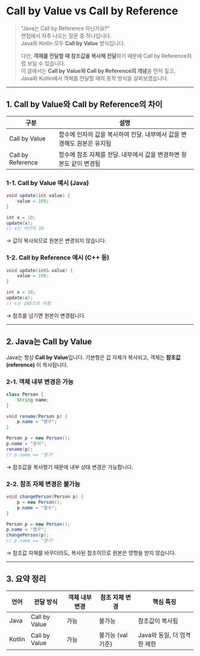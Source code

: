 # Call by Value vs Call by Reference

> "Java는 Call by Reference 아닌가요?"  
> 면접에서 자주 나오는 질문 중 하나입니다.  
> Java와 Kotlin 모두 **Call by Value** 방식입니다.  
>
> 다만, **객체를 전달할 때 참조값을 복사해 전달**하기 때문에 Call by Reference처럼 보일 수 있습니다.   
> 이 글에서는 **Call by Value와 Call by Reference의 개념**을 먼저 짚고,  
> Java와 Kotlin에서 객체를 전달할 때의 동작 방식을 살펴보겠습니다.  

---

## 1. Call by Value와 Call by Reference의 차이

| 구분                | 설명                                       |
| ----------------- | ---------------------------------------- |
| Call by Value     | 함수에 인자의 값을 복사하여 전달. 내부에서 값을 변경해도 원본은 유지됨 |
| Call by Reference | 함수에 참조 자체를 전달. 내부에서 값을 변경하면 원본도 같이 변경됨   |

### 1-1. Call by Value 예시 (Java)

```java
void update(int value) {
    value = 100;
}

int x = 10;
update(x);
// x는 여전히 10
```

→ 값이 복사되므로 원본은 변경되지 않습니다.

### 1-2. Call by Reference 예시 (C++ 등)

```cpp
void update(int& value) {
    value = 100;
}

int x = 10;
update(x);
// x는 100으로 바뀜
```

→ 참조를 넘기면 원본이 변경됩니다.

---

## 2. Java는 Call by Value

Java는 항상 **Call by Value**입니다.
기본형은 값 자체가 복사되고, 객체는 **참조값(reference)** 이 복사됩니다.

### 2-1. 객체 내부 변경은 가능

```java
class Person {
    String name;
}

void rename(Person p) {
    p.name = "짱구";
}

Person p = new Person();
p.name = "훈이";
rename(p);
// p.name == "짱구"
```

→ 참조값을 복사했기 때문에 내부 상태 변경은 가능합니다.

### 2-2. 참조 자체 변경은 불가능

```java
void changePerson(Person p) {
    p = new Person();
    p.name = "철수";
}

Person p = new Person();
p.name = "짱구";
changePerson(p);
// p.name == "짱구"
```

→ 참조값 자체를 바꾸더라도, 복사된 참조이므로 원본은 영향을 받지 않습니다.

---

## 3. 요약 정리

| 언어     | 전달 방식         | 객체 내부 변경 | 참조 자체 변경     | 핵심 특징              |
| ------ | ------------- | -------- | ------------ | ------------------ |
| Java   | Call by Value | 가능       | 불가능          | 참조값이 복사됨           |
| Kotlin | Call by Value | 가능       | 불가능 (val 기준) | Java와 동일, 더 엄격한 제한 |

